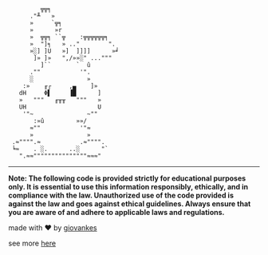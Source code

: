              ╦╦╕
          ."╨   »
          »     `╦╕
          »      »r
          »  ╦╦╕ ``╦    :╦╦╦╦╦╦╕
          »  "]╕   » .."        ".
          »░] ]U   »]  ]]]]      »╛
           ]» ]»   ",/»»░" ..."""
             ]``       `  û
          .""           '".
          ░               »
        :»    ╓┌     ,▄    ]»
       dH     Φ▌     ▐█      ]
       »   """   ╓╥╥   """   »
       UH                    U
        '"~               ~""
           :»û         »»/
          ≈""           '"≈
          »               »
     .≈"""".≈           .≈"""".
     ╘≈    . ░.      ..░      "`
       ".≈≈"""""""""""""""≈≈≈"

---

**Note: The following code is provided strictly for educational purposes only. It is essential to use this information responsibly, ethically, and in compliance with the law. Unauthorized use of the code provided is against the law and goes against ethical guidelines. Always ensure that you are aware of and adhere to applicable laws and regulations.**

made with ❤ by [giovankes](https://github.com/giovankes)

see more [here](https://bunnysh.site)
